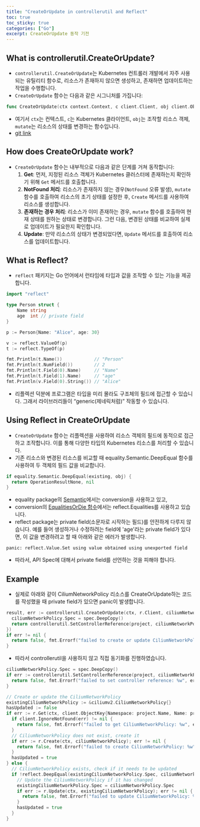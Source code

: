 ```yaml
---
title: "CreateOrUpdate in controllerutil and Reflect"
toc: true
toc_sticky: true
categories: ["Go"]
excerpt: CreateOrUpdate 동작 기전
---
```


## What is controllerutil.CreateOrUpdate?
- `controllerutil.CreateOrUpdate`는 Kubernetes 컨트롤러 개발에서 자주 사용되는 유틸리티 함수로, 리소스가 존재하지 않으면 생성하고, 존재하면 업데이트하는 작업을 수행합니다.
- `CreateOrUpdate` 함수는 다음과 같은 시그니처를 가집니다:
```go
func CreateOrUpdate(ctx context.Context, c client.Client, obj client.Object, mutate MutateFn) (OperationResult, error)
```
- 여기서 `ctx`는 컨텍스트, `c`는 Kubernetes 클라이언트, `obj`는 조작할 리소스 객체, `mutate`는 리소스의 상태를 변경하는 함수입니다.
- [git link](https://github.com/kubernetes-sigs/controller-runtime/blob/v0.22.3/pkg/controller/controllerutil/controllerutil.go#L320)

## How does CreateOrUpdate work?
- `CreateOrUpdate` 함수는 내부적으로 다음과 같은 단계를 거쳐 동작합니다:
  1. **Get**: 먼저, 지정된 리소스 객체가 Kubernetes 클러스터에 존재하는지 확인하기 위해 `Get` 메서드를 호출합니다.
  2. **NotFound 처리**: 리소스가 존재하지 않는 경우(`NotFound` 오류 발생), `mutate` 함수를 호출하여 리소스의 초기 상태를 설정한 후, `Create` 메서드를 사용하여 리소스를 생성합니다.
  3. **존재하는 경우 처리**: 리소스가 이미 존재하는 경우, `mutate` 함수를 호출하여 현재 상태를 원하는 상태로 변경합니다. 그런 다음, 변경된 상태를 비교하여 실제로 업데이트가 필요한지 확인합니다.
  4. **Update**: 만약 리소스의 상태가 변경되었다면, `Update` 메서드를 호출하여 리소스를 업데이트합니다.

## What is Reflect?
- `reflect` 패키지는 Go 언어에서 런타임에 타입과 값을 조작할 수 있는 기능을 제공합니다.

```go
import "reflect"

type Person struct {
    Name string
    age  int // private field
}

p := Person{Name: "Alice", age: 30}

v := reflect.ValueOf(p)
t := reflect.TypeOf(p)

fmt.Println(t.Name())            // "Person"
fmt.Println(t.NumField())        // 2
fmt.Println(t.Field(0).Name)     // "Name"
fmt.Println(t.Field(1).Name)     // "age"
fmt.Println(v.Field(0).String()) // "Alice"
```

- 리플렉션 덕분에 프로그램은 타입을 미리 몰라도 구조체의 필드에 접근할 수 있습니다. 그래서 라이브러리들이 “generic(제네릭처럼)” 작동할 수 있습니다.

## Using Reflect in CreateOrUpdate
- `CreateOrUpdate` 함수는 리플렉션을 사용하여 리소스 객체의 필드에 동적으로 접근하고 조작합니다. 이를 통해 다양한 타입의 Kubernetes 리소스를 처리할 수 있습니다.
- 기존 리소스와 변경된 리소스를 비교할 때 equality.Semantic.DeepEqual 함수를 사용하여 두 객체의 필드 값을 비교합니다.
```go
if equality.Semantic.DeepEqual(existing, obj) {
  return OperationResultNone, nil
}
```
- equality package의 [Semantic](https://github.com/kubernetes/apimachinery/blob/master/pkg/api/equality/semantic.go?utm_source=chatgpt.com)에서는 conversion을 사용하고 있고, 
- conversion의 [EqualitiesOrDie 함수](https://github.com/kubernetes/apimachinery/blob/master/pkg/conversion/deep_equal.go#L31)에서는 reflect.Equalities를 사용하고 있습니다.
- reflect package는 private field(소문자로 시작하는 필드)를 안전하게 다루지 않습니다. 예를 들어 생성하거나 수정하려는 field에 'age'라는 private field가 있다면, 이 값을 변경하려고 할 때 아래와 같은 에러가 발생합니다.
```shell
panic: reflect.Value.Set using value obtained using unexported field
```
- 따라서, API Spec에 대해서 private field를 선언하는 것을 피해야 합니다.

## Example
- 실제로 아래와 같이 CiliumNetworkPolicy 리소스를 CreateOrUpdate하는 코드를 작성했을 때 private field가 있으면 panic이 발생합니다.

```go
result, err := controllerutil.CreateOrUpdate(ctx, r.Client, ciliumNetworkPolicy, func() error {
  ciliumNetworkPolicy.Spec = spec.DeepCopy()
  return controllerutil.SetControllerReference(project, ciliumNetworkPolicy, r.Scheme)
})
if err != nil {
  return false, fmt.Errorf("failed to create or update CiliumNetworkPolicy: %w", err)
}
```

- 따라서 controllerutil을 사용하지 않고 직접 동기화를 진행하였습니다.

```go
ciliumNetworkPolicy.Spec = spec.DeepCopy()
if err := controllerutil.SetControllerReference(project, ciliumNetworkPolicy, r.Scheme); err != nil {
  return false, fmt.Errorf("failed to set controller reference: %w", err)
}

// Create or update the CiliumNetworkPolicy
existingCiliumNetworkPolicy := &ciliumv2.CiliumNetworkPolicy{}
hasUpdated := false
if err := r.Get(ctx, client.ObjectKey{Namespace: project.Name, Name: project.Name}, existingCiliumNetworkPolicy); err != nil {
  if client.IgnoreNotFound(err) != nil {
    return false, fmt.Errorf("failed to get CiliumNetworkPolicy: %w", err)
  }
  // CiliumNetworkPolicy does not exist, create it
  if err := r.Create(ctx, ciliumNetworkPolicy); err != nil {
    return false, fmt.Errorf("failed to create CiliumNetworkPolicy: %w", err)
  }
  hasUpdated = true
} else {
  // CiliumNetworkPolicy exists, check if it needs to be updated
  if !reflect.DeepEqual(existingCiliumNetworkPolicy.Spec, ciliumNetworkPolicy.Spec) {
    // Update the CiliumNetworkPolicy if it has changed
    existingCiliumNetworkPolicy.Spec = ciliumNetworkPolicy.Spec
    if err := r.Update(ctx, existingCiliumNetworkPolicy); err != nil {
      return false, fmt.Errorf("failed to update CiliumNetworkPolicy: %w", err)
    }
    hasUpdated = true
  }
}
```
